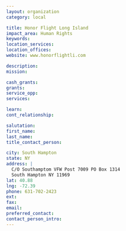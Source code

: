 ```yaml
---
layout: organization
category: local

title: Honor Flight Long Island
impact_area: Human Rights
keywords: 
location_services: 
location_offices: 
website: www.honorflightli.com

description: 
mission: 

cash_grants: 
grants: 
service_opp: 
services: 

learn: 
cont_relationship: 

salutation: 
first_name: 
last_name: 
title_contact_person: 

city: South Hampton
state: NY
address: |
  C/O Southamptom VFW Post 7009 PO Box 1314  
  South Hampton NY 11969
lat: 40.88
lng: -72.39
phone: 631-702-2423
ext: 
fax: 
email: 
preferred_contact: 
contact_person_intro: 
---
```


